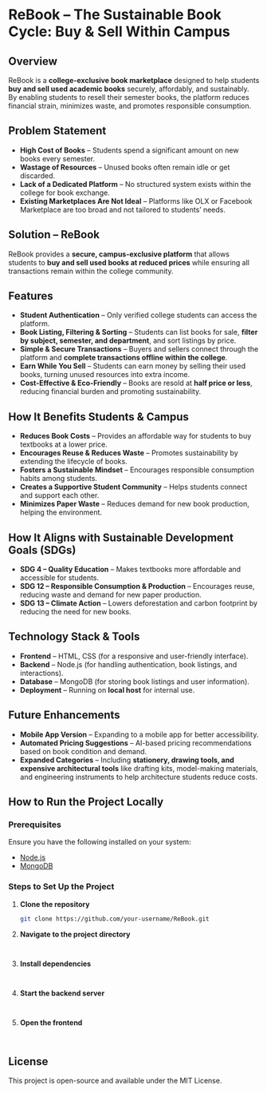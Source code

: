 # ReBook – The Sustainable Book Cycle: Buy & Sell Within Campus  

## Overview  
ReBook is a **college-exclusive book marketplace** designed to help students **buy and sell used academic books** securely, affordably, and sustainably. By enabling students to resell their semester books, the platform reduces financial strain, minimizes waste, and promotes responsible consumption.  

## Problem Statement  
- **High Cost of Books** – Students spend a significant amount on new books every semester.  
- **Wastage of Resources** – Unused books often remain idle or get discarded.  
- **Lack of a Dedicated Platform** – No structured system exists within the college for book exchange.  
- **Existing Marketplaces Are Not Ideal** – Platforms like OLX or Facebook Marketplace are too broad and not tailored to students’ needs.  

## Solution – ReBook  
ReBook provides a **secure, campus-exclusive platform** that allows students to **buy and sell used books at reduced prices** while ensuring all transactions remain within the college community.  

## Features  
- **Student Authentication** – Only verified college students can access the platform.  
- **Book Listing, Filtering & Sorting** – Students can list books for sale, **filter by subject, semester, and department**, and sort listings by price.  
- **Simple & Secure Transactions** – Buyers and sellers connect through the platform and **complete transactions offline within the college**.  
- **Earn While You Sell** – Students can earn money by selling their used books, turning unused resources into extra income.  
- **Cost-Effective & Eco-Friendly** – Books are resold at **half price or less**, reducing financial burden and promoting sustainability.  

## How It Benefits Students & Campus  
- **Reduces Book Costs** – Provides an affordable way for students to buy textbooks at a lower price.  
- **Encourages Reuse & Reduces Waste** – Promotes sustainability by extending the lifecycle of books.  
- **Fosters a Sustainable Mindset** – Encourages responsible consumption habits among students.  
- **Creates a Supportive Student Community** – Helps students connect and support each other.  
- **Minimizes Paper Waste** – Reduces demand for new book production, helping the environment.  

## How It Aligns with Sustainable Development Goals (SDGs)  
- **SDG 4 – Quality Education** – Makes textbooks more affordable and accessible for students.  
- **SDG 12 – Responsible Consumption & Production** – Encourages reuse, reducing waste and demand for new paper production.  
- **SDG 13 – Climate Action** – Lowers deforestation and carbon footprint by reducing the need for new books.  

## Technology Stack & Tools  
- **Frontend** – HTML, CSS (for a responsive and user-friendly interface).  
- **Backend** – Node.js (for handling authentication, book listings, and interactions).  
- **Database** – MongoDB (for storing book listings and user information).  
- **Deployment** – Running on **local host** for internal use.  

## Future Enhancements  
- **Mobile App Version** – Expanding to a mobile app for better accessibility.  
- **Automated Pricing Suggestions** – AI-based pricing recommendations based on book condition and demand.  
- **Expanded Categories** – Including **stationery, drawing tools, and expensive architectural tools** like drafting kits, model-making materials, and engineering instruments to help architecture students reduce costs.  

## How to Run the Project Locally  

### Prerequisites  
Ensure you have the following installed on your system:  
- [Node.js](https://nodejs.org/)  
- [MongoDB](https://www.mongodb.com/)  

### Steps to Set Up the Project  

1. **Clone the repository**  
   ```bash
   git clone https://github.com/your-username/ReBook.git

2. **Navigate to the project directory**
   ```cd ReBook


3. **Install dependencies**
   ```npm install


4. **Start the backend server**
   ```node server.js


5. **Open the frontend**
   ```Open index.html in a browser to access the user interface.


## License
This project is open-source and available under the MIT License.
